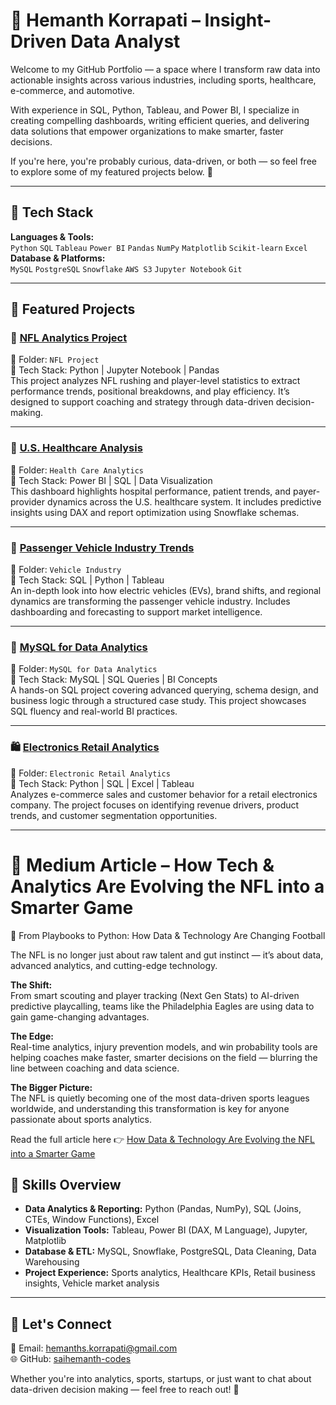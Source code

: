 
# 🚀 Hemanth Korrapati – Insight-Driven Data Analyst

Welcome to my GitHub Portfolio — a space where I transform raw data into actionable insights across various industries, including sports, healthcare, e-commerce, and automotive.

With experience in SQL, Python, Tableau, and Power BI, I specialize in creating compelling dashboards, writing efficient queries, and delivering data solutions that empower organizations to make smarter, faster decisions.

If you're here, you're probably curious, data-driven, or both — so feel free to explore some of my featured projects below. 🚀

---

## 🧠 Tech Stack

**Languages & Tools:**  
`Python` `SQL` `Tableau` `Power BI` `Pandas` `NumPy` `Matplotlib` `Scikit-learn` `Excel`  
**Database & Platforms:**  
`MySQL` `PostgreSQL` `Snowflake` `AWS S3` `Jupyter Notebook` `Git`  

---

## 🚀 Featured Projects

### 🏈 [NFL Analytics Project](https://github.com/saihemanth-codes/Hemanth_K/tree/main/NFL%20Project)  
📁 Folder: `NFL Project`  
📌 Tech Stack: Python | Jupyter Notebook | Pandas  
This project analyzes NFL rushing and player-level statistics to extract performance trends, positional breakdowns, and play efficiency. It’s designed to support coaching and strategy through data-driven decision-making.

---

### 🏥 [U.S. Healthcare Analysis](https://github.com/saihemanth-codes/Hemanth_K/tree/main/Health%20Care%20Analytics)  
📁 Folder: `Health Care Analytics`  
📌 Tech Stack: Power BI | SQL | Data Visualization  
This dashboard highlights hospital performance, patient trends, and payer-provider dynamics across the U.S. healthcare system. It includes predictive insights using DAX and report optimization using Snowflake schemas.

---

### 🚗 [Passenger Vehicle Industry Trends](https://github.com/saihemanth-codes/Hemanth_K/tree/main/Vehicle%20Industry)  
📁 Folder: `Vehicle Industry`  
📌 Tech Stack: SQL | Python | Tableau  
An in-depth look into how electric vehicles (EVs), brand shifts, and regional dynamics are transforming the passenger vehicle industry. Includes dashboarding and forecasting to support market intelligence.

---

### 💾 [MySQL for Data Analytics](https://github.com/saihemanth-codes/Hemanth_K/tree/main/MySQL%20for%20Data%20Analytics)  
📁 Folder: `MySQL for Data Analytics`  
📌 Tech Stack: MySQL | SQL Queries | BI Concepts  
A hands-on SQL project covering advanced querying, schema design, and business logic through a structured case study. This project showcases SQL fluency and real-world BI practices.

---

### 🛍️ [Electronics Retail Analytics](https://github.com/saihemanth-codes/Hemanth_K/tree/main/Electronic%20Retail%20Analytics)  
📁 Folder: `Electronic Retail Analytics`  
📌 Tech Stack: Python | SQL | Excel | Tableau  
Analyzes e-commerce sales and customer behavior for a retail electronics company. The project focuses on identifying revenue drivers, product trends, and customer segmentation opportunities.

---

# 🏈 Medium Article – How Tech & Analytics Are Evolving the NFL into a Smarter Game  
📌 From Playbooks to Python: How Data & Technology Are Changing Football

The NFL is no longer just about raw talent and gut instinct — it’s about data, advanced analytics, and cutting-edge technology.

**The Shift:**  
From smart scouting and player tracking (Next Gen Stats) to AI-driven predictive playcalling, teams like the Philadelphia Eagles are using data to gain game-changing advantages.

**The Edge:**  
Real-time analytics, injury prevention models, and win probability tools are helping coaches make faster, smarter decisions on the field — blurring the line between coaching and data science.

**The Bigger Picture:**  
The NFL is quietly becoming one of the most data-driven sports leagues worldwide, and understanding this transformation is key for anyone passionate about sports analytics.

Read the full article here 👉 [How Data & Technology Are Evolving the NFL into a Smarter Game](https://medium.com/@hemanths.korrapati/how-data-technology-are-evolving-the-nfl-into-a-smarter-game-3fde3308ecd2)



## 🧰 Skills Overview

- **Data Analytics & Reporting:** Python (Pandas, NumPy), SQL (Joins, CTEs, Window Functions), Excel
- **Visualization Tools:** Tableau, Power BI (DAX, M Language), Jupyter, Matplotlib
- **Database & ETL:** MySQL, Snowflake, PostgreSQL, Data Cleaning, Data Warehousing
- **Project Experience:** Sports analytics, Healthcare KPIs, Retail business insights, Vehicle market analysis

---

## 🤝 Let's Connect

📧 Email: hemanths.korrapati@gmail.com  
🌐 GitHub: [saihemanth-codes](https://github.com/saihemanth-codes)  

Whether you're into analytics, sports, startups, or just want to chat about data-driven decision making — feel free to reach out! 🚀
